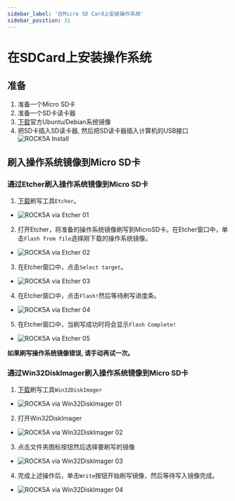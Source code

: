```yaml
---
sidebar_label: '在Micro SD Card上安装操作系统'
sidebar_position: 31
---
```


# 在SDCard上安装操作系统

## 准备 

1. 准备一个Micro SD卡
2. 准备一个SD卡读卡器
3. [下载](../../official-images)官方Ubuntu/Debian系统镜像
4. 把SD卡插入SD读卡器, 然后把SD读卡器插入计算机的USB接口  
![ROCK5A Install](/img/accessories/sd_install_1.webp)


## 刷入操作系统镜像到Micro SD卡

### 通过Etcher刷入操作系统镜像到Micro SD卡

1. [下载](https://www.balena.io/etcher#download-etcher)刷写工具`Etcher`。
  - ![ROCK5A via Etcher 01](/img/rock5a/rock5a-etcher.webp)

2. 打开Etcher，将准备的操作系统镜像刷写到MicroSD卡。在Etcher窗口中，单击`Flash from file`选择刚下载的操作系统镜像。
  - ![ROCK5A via Etcher 02](/img/rock5a/rock5a-etcher-1.webp)

3. 在Etcher窗口中，点击`Select target`。
  - ![ROCK5A via Etcher 03](/img/rock5a/rock5a-etcher-2.webp)

4. 在Etcher窗口中，点击`Flash!`然后等待刷写进度条。
  - ![ROCK5A via Etcher 04](/img/rock5a/rock5a-etcher-3.webp)

5. 在Etcher窗口中，当刷写成功时将会显示`Flash Complete!`
  - ![ROCK5A via Etcher 05](/img/rock5a/rock5a-etcher-4.webp)
  
**如果刷写操作系统镜像错误, 请手动再试一次。**

### 通过Win32DiskImager刷入操作系统镜像到Micro SD卡

1. [下载](https://win32diskimager.org/)刷写工具`Win32DiskImager`
  - ![ROCK5A via Win32DiskImager 01](/img/rock5a/rock5a-win32.png)

2. 打开Win32DiskImager  
  - ![ROCK5A via Win32DiskImager 02](/img/rock5a/rock5a-win32-1.png)  

3. 点击文件夹图标按钮然后选择要刷写的镜像
  - ![ROCK5A via Win32DiskImager 03](/img/rock5a/rock5a-win32-2.png)   

4. 完成上述操作后，单击`Write`按钮开始刷写镜像，然后等待写入镜像完成。
  - ![ROCK5A via Win32DiskImager 04](/img/rock5a/rock5a-win32-3.png) 



